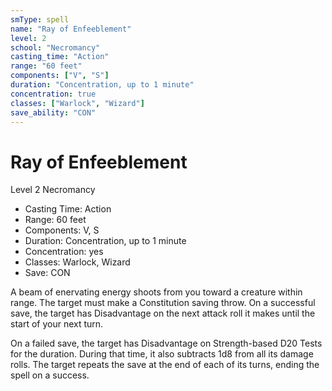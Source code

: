 ```yaml
---
smType: spell
name: "Ray of Enfeeblement"
level: 2
school: "Necromancy"
casting_time: "Action"
range: "60 feet"
components: ["V", "S"]
duration: "Concentration, up to 1 minute"
concentration: true
classes: ["Warlock", "Wizard"]
save_ability: "CON"
---
```


# Ray of Enfeeblement
Level 2 Necromancy

- Casting Time: Action
- Range: 60 feet
- Components: V, S
- Duration: Concentration, up to 1 minute
- Concentration: yes
- Classes: Warlock, Wizard
- Save: CON

A beam of enervating energy shoots from you toward a creature within range. The target must make a Constitution saving throw. On a successful save, the target has Disadvantage on the next attack roll it makes until the start of your next turn.

On a failed save, the target has Disadvantage on Strength-based D20 Tests for the duration. During that time, it also subtracts 1d8 from all its damage rolls. The target repeats the save at the end of each of its turns, ending the spell on a success.
